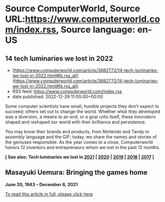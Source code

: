 # Source ComputerWorld, Source URL:https://www.computerworld.com/index.rss, Source language: en-US

## 14 tech luminaries we lost in 2022
 - [https://www.computerworld.com/article/3682772/14-tech-luminaries-we-lost-in-2022.html#tk.rss_all](https://www.computerworld.com/article/3682772/14-tech-luminaries-we-lost-in-2022.html#tk.rss_all)
 - RSS feed: https://www.computerworld.com/index.rss
 - date published: 2022-12-29 11:00:00+00:00

<article>
	<section class="page">
<p>Some computer scientists have small, humble projects they don’t expect to succeed; others set out to change the world. Whether what they developed was a diversion, a means to an end, or a goal unto itself, these innovators shaped and reshaped our world with their brilliance and persistence.</p><p>You may know their brands and products, from Nintendo and Tandy to assembly language and the GIF; today, we share the names and stories of the geniuses responsible. As the year comes to a close, Computerworld honors 12 inventors and entrepreneurs whom we lost in the past 12 months.</p><aside class="fakesidebar"><strong>[ See also: Tech luminaries we lost in <a href="https://www.computerworld.com/article/3644496/tech-luminaries-we-lost-in-2021.html">2021</a> | <a href="https://www.computerworld.com/article/3682895/13-tech-luminaries-we-lost-in-2020.html">2020</a> | <a href="https://www.computerworld.com/article/3682759/tech-luminaries-we-lost-in-2019.html">2019</a> | <a href="https://www.computerworld.com/article/3682781/tech-luminaries-we-lost-in-2018.html">2018</a> | <a href="https://www.computerworld.com/article/3682780/tech-luminaries-we-lost-in-2017.html">2017</a> ]</strong></aside>
<h2>Masayuki Uemura: Bringing the games home</h2>
<p><strong>June 20, 1943 – December 6, 2021</strong></p><p class="jumpTag"><a href="https://www.computerworld.com/article/3682772/14-tech-luminaries-we-lost-in-2022.html#jump">To read this article in full, please click here</a></p></section></article>
